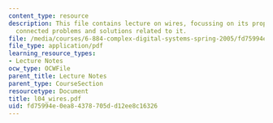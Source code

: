 ```yaml
---
content_type: resource
description: This file contains lecture on wires, focussing on its properties, inter
  connected problems and solutions related to it.
file: /media/courses/6-884-complex-digital-systems-spring-2005/fd75994e0ea84378705dd12ee8c16326_l04_wires.pdf
file_type: application/pdf
learning_resource_types:
- Lecture Notes
ocw_type: OCWFile
parent_title: Lecture Notes
parent_type: CourseSection
resourcetype: Document
title: l04_wires.pdf
uid: fd75994e-0ea8-4378-705d-d12ee8c16326
---
```

